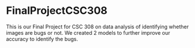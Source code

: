 # FinalProjectCSC308

This is our Final Project for CSC 308 on data analysis of identifying whether images are bugs or not. We created 2 models to further improve our accuracy to identify the bugs.
